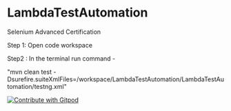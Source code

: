 # LambdaTestAutomation
Selenium Advanced Certification

Step 1: Open code workspace

Step2 : In the terminal run command - 

"mvn clean test -Dsurefire.suiteXmlFiles=/workspace/LambdaTestAutomation/LambdaTestAutomation/testng.xml"

<a href="https://gitpod.io/#https://github.com/GuruprasadKini/LamdaTestSampleJava.git">
  <img
    src="https://img.shields.io/badge/Contribute%20with-Gitpod-908a85?logo=gitpod"
    alt="Contribute with Gitpod"
  />
</a>
